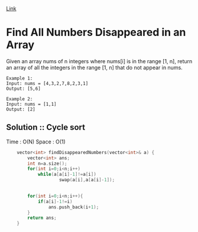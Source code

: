 [Link](https://leetcode.com/problems/find-all-numbers-disappeared-in-an-array/)
# Find All Numbers Disappeared in an Array
Given an array nums of n integers where nums[i] is in the range [1, n], return an array of all the integers in the range [1, n] that do not appear in nums.
```
Example 1:
Input: nums = [4,3,2,7,8,2,3,1]
Output: [5,6]

Example 2:
Input: nums = [1,1]
Output: [2]
```
## Solution :: Cycle sort
Time : O(N)
Space : O(1)
```cpp
    vector<int> findDisappearedNumbers(vector<int>& a) {
        vector<int> ans;
        int n=a.size();
        for(int i=0;i<n;i++)
            while(a[a[i]-1]!=a[i])
                    swap(a[i],a[a[i]-1]);

        
        for(int i=0;i<n;i++){
            if(a[i]-1!=i)
                ans.push_back(i+1);
        }
        return ans;
    }
```
